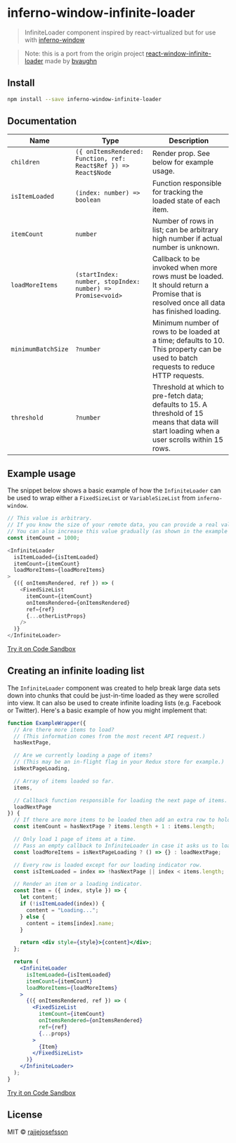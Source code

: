 # inferno-window-infinite-loader

> InfiniteLoader component inspired by react-virtualized but for use with [inferno-window](https://github.com/rajjejosesfsson/inferno-window/) 

> Note: this is a port from the origin project [react-window-infinite-loader](https://github.com/bvaughn/react-window-infinite-loader) made by [bvaughn](https://github.com/bvaughn/) 

## Install

```bash
npm install --save inferno-window-infinite-loader
```

## Documentation

| Name | Type | Description |
| --- | --- | --- |
| `children` | `({ onItemsRendered: Function, ref: React$Ref }) => React$Node` | Render prop. See below for example usage. | 
| `isItemLoaded` | `(index: number) => boolean` | Function responsible for tracking the loaded state of each item. |
| `itemCount` | `number` | Number of rows in list; can be arbitrary high number if actual number is unknown. |
| `loadMoreItems` | `(startIndex: number, stopIndex: number) => Promise<void>` | Callback to be invoked when more rows must be loaded. It should return a Promise that is resolved once all data has finished loading. |
| `minimumBatchSize` | `?number` | Minimum number of rows to be loaded at a time; defaults to 10. This property can be used to batch requests to reduce HTTP requests. |
| `threshold` | `?number` | Threshold at which to pre-fetch data; defaults to 15. A threshold of 15 means that data will start loading when a user scrolls within 15 rows. |

## Example usage

The snippet below shows a basic example of how the `InfiniteLoader` can be used to wrap either a `FixedSizeList` or `VariableSizeList` from `inferno-window`.

```js
// This value is arbitrary.
// If you know the size of your remote data, you can provide a real value.
// You can also increase this value gradually (as shown in the example below).
const itemCount = 1000;

<InfiniteLoader
  isItemLoaded={isItemLoaded}
  itemCount={itemCount}
  loadMoreItems={loadMoreItems}
>
  {({ onItemsRendered, ref }) => (
    <FixedSizeList
      itemCount={itemCount}
      onItemsRendered={onItemsRendered}
      ref={ref}
      {...otherListProps}
    />
  )}
</InfiniteLoader>
```

[Try it on Code Sandbox](https://codesandbox.io/s/v3q6przwx0)

##  Creating an infinite loading list

The `InfiniteLoader` component was created to help break large data sets down into chunks that could be just-in-time loaded as they were scrolled into view.
It can also be used to create infinite loading lists (e.g. Facebook or Twitter).
Here's a basic example of how you might implement that:

```jsx
function ExampleWrapper({
  // Are there more items to load?
  // (This information comes from the most recent API request.)
  hasNextPage,

  // Are we currently loading a page of items?
  // (This may be an in-flight flag in your Redux store for example.)
  isNextPageLoading,

  // Array of items loaded so far.
  items,

  // Callback function responsible for loading the next page of items.
  loadNextPage
}) {
  // If there are more items to be loaded then add an extra row to hold a loading indicator.
  const itemCount = hasNextPage ? items.length + 1 : items.length;

  // Only load 1 page of items at a time.
  // Pass an empty callback to InfiniteLoader in case it asks us to load more than once.
  const loadMoreItems = isNextPageLoading ? () => {} : loadNextPage;

  // Every row is loaded except for our loading indicator row.
  const isItemLoaded = index => !hasNextPage || index < items.length;

  // Render an item or a loading indicator.
  const Item = ({ index, style }) => {
    let content;
    if (!isItemLoaded(index)) {
      content = "Loading...";
    } else {
      content = items[index].name;
    }

    return <div style={style}>{content}</div>;
  };

  return (
    <InfiniteLoader
      isItemLoaded={isItemLoaded}
      itemCount={itemCount}
      loadMoreItems={loadMoreItems}
    >
      {({ onItemsRendered, ref }) => (
        <FixedSizeList
          itemCount={itemCount}
          onItemsRendered={onItemsRendered}
          ref={ref}
          {...props}
        >
          {Item}
        </FixedSizeList>
      )}
    </InfiniteLoader>
  );
}
```

[Try it on Code Sandbox](https://codesandbox.io/s/4xjvr68vx7)

## License

MIT © [rajjejosefsson](https://github.com/rajjejosefsson)

